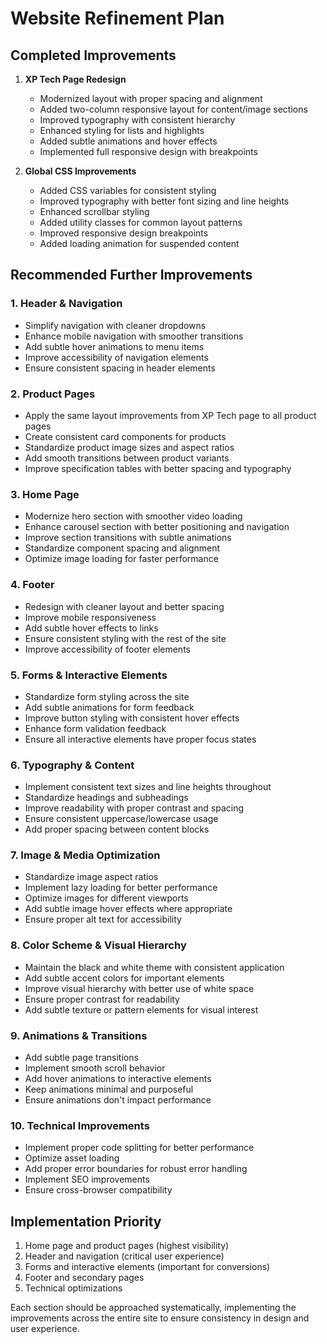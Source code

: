 # Website Refinement Plan

## Completed Improvements

1. **XP Tech Page Redesign**
   - Modernized layout with proper spacing and alignment
   - Added two-column responsive layout for content/image sections
   - Improved typography with consistent hierarchy
   - Enhanced styling for lists and highlights
   - Added subtle animations and hover effects
   - Implemented full responsive design with breakpoints

2. **Global CSS Improvements**
   - Added CSS variables for consistent styling
   - Improved typography with better font sizing and line heights
   - Enhanced scrollbar styling
   - Added utility classes for common layout patterns
   - Improved responsive design breakpoints
   - Added loading animation for suspended content

## Recommended Further Improvements

### 1. Header & Navigation
- Simplify navigation with cleaner dropdowns
- Enhance mobile navigation with smoother transitions
- Add subtle hover animations to menu items
- Improve accessibility of navigation elements
- Ensure consistent spacing in header elements

### 2. Product Pages
- Apply the same layout improvements from XP Tech page to all product pages
- Create consistent card components for products
- Standardize product image sizes and aspect ratios
- Add smooth transitions between product variants
- Improve specification tables with better spacing and typography

### 3. Home Page
- Modernize hero section with smoother video loading
- Enhance carousel section with better positioning and navigation
- Improve section transitions with subtle animations
- Standardize component spacing and alignment
- Optimize image loading for faster performance

### 4. Footer
- Redesign with cleaner layout and better spacing
- Improve mobile responsiveness
- Add subtle hover effects to links
- Ensure consistent styling with the rest of the site
- Improve accessibility of footer elements

### 5. Forms & Interactive Elements
- Standardize form styling across the site
- Add subtle animations for form feedback
- Improve button styling with consistent hover effects
- Enhance form validation feedback
- Ensure all interactive elements have proper focus states

### 6. Typography & Content
- Implement consistent text sizes and line heights throughout
- Standardize headings and subheadings
- Improve readability with proper contrast and spacing
- Ensure consistent uppercase/lowercase usage
- Add proper spacing between content blocks

### 7. Image & Media Optimization
- Standardize image aspect ratios
- Implement lazy loading for better performance
- Optimize images for different viewports
- Add subtle image hover effects where appropriate
- Ensure proper alt text for accessibility

### 8. Color Scheme & Visual Hierarchy
- Maintain the black and white theme with consistent application
- Add subtle accent colors for important elements
- Improve visual hierarchy with better use of white space
- Ensure proper contrast for readability
- Add subtle texture or pattern elements for visual interest

### 9. Animations & Transitions
- Add subtle page transitions
- Implement smooth scroll behavior
- Add hover animations to interactive elements
- Keep animations minimal and purposeful
- Ensure animations don't impact performance

### 10. Technical Improvements
- Implement proper code splitting for better performance
- Optimize asset loading
- Add proper error boundaries for robust error handling
- Implement SEO improvements
- Ensure cross-browser compatibility

## Implementation Priority

1. Home page and product pages (highest visibility)
2. Header and navigation (critical user experience)
3. Forms and interactive elements (important for conversions)
4. Footer and secondary pages
5. Technical optimizations

Each section should be approached systematically, implementing the improvements across the entire site to ensure consistency in design and user experience. 